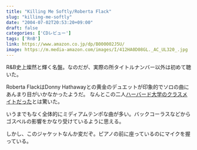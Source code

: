```yaml
---
title: "Killing Me Softly/Roberta Flack"
slug: "killing-me-softly"
date: "2004-07-02T20:53:20+09:00"
draft: false
categories: ['CDレビュー']
tags: ['RnB']
link: https://www.amazon.co.jp/dp/B000002J5U/
image: https://m.media-amazon.com/images/I/412HA0D08GL._AC_UL320_.jpg
---
```

R&B史上燦然と輝く名盤。なのだが、実際の所タイトルナンバー以外は初めて聴いた。
<!--more-->
Roberta FlackはDonny Hathawayとの黄金のデュエットが印象的でソロの曲にあんまり目がいかなかったようだ。
なんとこの二人[ハーバード大学のクラスメイトだった](http://www.cam.hi-ho.ne.jp/kt-tokyo/robertaflack.html)とは驚いた。 

いうまでもなく全体的にミディアムテンポな曲が多い。バックコーラスなどからゴスペルの影響をかなり受けているように思える。

しかし、このジャケットなんか変だぞ。ピアノの前に座っているのにマイクを握っている。
